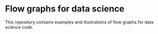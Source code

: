 # Flow graphs for data science

This repository contains examples and illustrations of flow graphs for data 
science code.